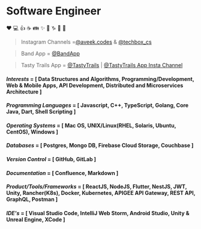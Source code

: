 # Software Engineer

:heart: :computer: :+1: :coffee: :family: :sparkles: :thinking: :capricorn: :metal: 🎵

<!---
>Udemy Course Author = <a href="https://www.udemy.com/course/go-api-development/?couponCode=3679F402160D72A10115" target="_blank">GO API Development</a>
--->

>Instagram Channels =[@aveek.codes](https://www.instagram.com/aveek.codes/) & [@techbox_cs](https://www.instagram.com/techbox_cs/)

>Band App = [@BandApp](https://band-app.onrender.com/)

>Tasty Trails App = [@TastyTrails](https://tastytrails.live) | [@TastyTrails App Insta Channel](https://www.instagram.com/tastytrails.live/) 

#### *Interests* = [ Data Structures and Algorithms, Programming/Development, Web & Mobile Apps, API Development, Distributed and Microservices Architecture ]
#### *Programming Languages* = [ Javascript, C++, TypeScript, Golang, Core Java, Dart, Shell Scripting ]
#### *Operating Systems* = [ Mac OS, UNIX/Linux(RHEL, Solaris, Ubuntu, CentOS), Windows ]
#### *Databases* = [ Postgres, Mongo DB, Firebase Cloud Storage, Couchbase ]
#### *Version Control* = [ GitHub, GitLab ]
#### *Documentation* = [ Confluence, Markdown ]
#### *Product/Tools/Frameworks* = [ ReactJS, NodeJS, Flutter, NestJS, JWT, Unity, Rancher(K8s), Docker, Kubernetes, APIGEE API Gateway, REST API, GraphQL, Postman ]
#### *IDE's* = [ Visual Studio Code, IntelliJ Web Storm, Android Studio, Unity & Unreal Engine, XCode ]
